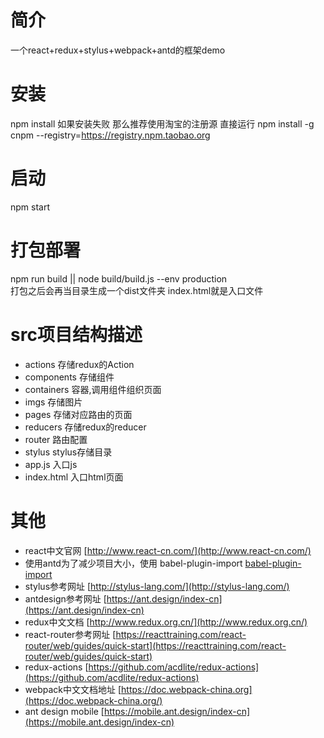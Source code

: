 # 简介
一个react+redux+stylus+webpack+antd的框架demo

# 安装
npm install
如果安装失败  那么推荐使用淘宝的注册源 直接运行 npm install -g cnpm --registry=https://registry.npm.taobao.org

# 启动
npm start

# 打包部署
npm run build || node build/build.js --env production <br />
打包之后会再当目录生成一个dist文件夹  index.html就是入口文件

# src项目结构描述
* actions 存储redux的Action
* components 存储组件
* containers 容器,调用组件组织页面
* imgs 存储图片
* pages 存储对应路由的页面
* reducers 存储redux的reducer
* router 路由配置
* stylus stylus存储目录
* app.js 入口js
* index.html 入口html页面

# 其他
* react中文官网 [http://www.react-cn.com/](http://www.react-cn.com/)
* 使用antd为了减少项目大小，使用 babel-plugin-import [babel-plugin-import](https://www.npmjs.com/package/babel-plugin-import)
* stylus参考网址 [http://stylus-lang.com/](http://stylus-lang.com/)
* antdesign参考网址 [https://ant.design/index-cn](https://ant.design/index-cn)
* redux中文文档 [http://www.redux.org.cn/](http://www.redux.org.cn/)
* react-router参考网址 [https://reacttraining.com/react-router/web/guides/quick-start](https://reacttraining.com/react-router/web/guides/quick-start)
* redux-actions [https://github.com/acdlite/redux-actions](https://github.com/acdlite/redux-actions)
* webpack中文文档地址 [https://doc.webpack-china.org](https://doc.webpack-china.org/)
* ant design mobile [https://mobile.ant.design/index-cn](https://mobile.ant.design/index-cn)
